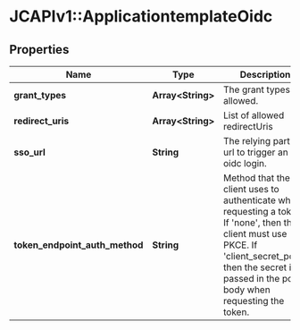 # JCAPIv1::ApplicationtemplateOidc

## Properties
Name | Type | Description | Notes
------------ | ------------- | ------------- | -------------
**grant_types** | **Array&lt;String&gt;** | The grant types allowed. | [optional] 
**redirect_uris** | **Array&lt;String&gt;** | List of allowed redirectUris | [optional] 
**sso_url** | **String** | The relying party url to trigger an oidc login. | [optional] 
**token_endpoint_auth_method** | **String** | Method that the client uses to authenticate when requesting a token. If &#x27;none&#x27;, then the client must use PKCE. If &#x27;client_secret_post&#x27;, then the secret is passed in the post body when requesting the token. | [optional] 

